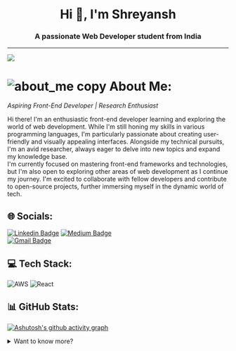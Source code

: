 <h1 align="center">Hi 👋, I'm Shreyansh </h1>
<h3 align="center">A passionate Web Developer student from India</h3>

---
[![](https://visitcount.itsvg.in/api?id=Shreyansh301&icon=0&color=0)](https://visitcount.itsvg.in)

# ![about_me copy](https://github.com/Shreyansh301/Shreyansh301/assets/150443206/9595eb35-01b8-4f9e-bf4d-a15ed9212b84) About Me:

_Aspiring Front-End Developer | Research Enthusiast_

Hi there! I'm an enthusiastic front-end developer learning and exploring the world of web development. While I'm still honing my skills in various programming languages, I'm particularly passionate about creating user-friendly and visually appealing interfaces. Alongside my technical pursuits, I'm an avid researcher, always eager to delve into new topics and expand my knowledge base. <br> I'm currently focused on mastering front-end frameworks and technologies, but I'm also open to exploring other areas of web development as I continue my journey. I'm excited to collaborate with fellow developers and contribute to open-source projects, further immersing myself in the dynamic world of tech. <br>

## 🌐 Socials:

[![Linkedin Badge](https://img.shields.io/badge/-shreyansh-blue?style=flat-square&logo=Linkedin&logoColor=white&link=https://www.linkedin.com/in/shreyansh-srivastava-26a60b232/)](https://www.linkedin.com/in/shreyansh-srivastava-26a60b232/) [![Medium Badge](https://img.shields.io/badge/-shreyansh-03a57a?style=flat-square&labelColor=000000&logo=Medium&link=https://medium.com/@shreyanshsriv5/)](https://medium.com/@shreyanshsriv5) <br>
[![Gmail Badge](https://img.shields.io/badge/-shreyanshsriv5@gmail.com-c14438?style=flat-square&logo=Gmail&logoColor=white&link=mailto:shreyanshsriv5@gmail.com)](mailto:shreyanshsriv5@gmail.com)

## 💻 Tech Stack:

![AWS](https://img.shields.io/badge/AWS-%23FF9900.svg?style=for-the-badge&logo=amazon-aws&logoColor=white) ![React](https://img.shields.io/badge/react-%2320232a.svg?style=for-the-badge&logo=react&logoColor=%2361DAFB)


## 📊 GitHub Stats:

[![Ashutosh's github activity graph](https://github-readme-activity-graph.vercel.app/graph?username=Shreyansh301&bg_color=ffffff&color=000000&line=000000&point=000000&area=true&hide_border=true)](https://github.com/ashutosh00710/github-readme-activity-graph)

<details>
<summary> Want to know more? </summary> 
</details>

